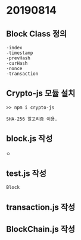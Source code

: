 # 20190814

## Block Class 정의
    -index
    -timestamp
    -prevHash
    -curHash
    -nonce
    -transaction

## Crypto-js 모듈 설치
    >> npm i crypto-js

    SHA-256 알고리즘 이용.

## block.js 작성
    ㅇ

## test.js 작성
    Block

## transaction.js 작성

## BlockChain.js 작성

